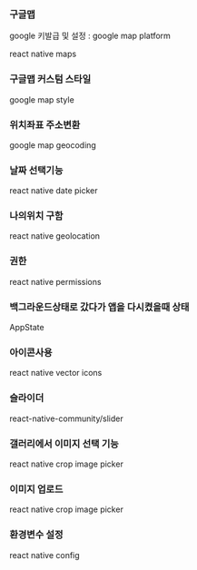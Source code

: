 ### 구글맵

google 키발급 및  설정 : google map platform

react native maps

### 구글맵 커스텀 스타일

google map style

### 위치좌표 주소변환

google map geocoding

### 날짜 선택기능

react native date picker


### 나의위치 구함

react native geolocation


### 권한

react native permissions

### 백그라운드상태로 갔다가 앱을 다시켰을때 상태

AppState


### 아이콘사용

react native vector icons


### 슬라이더

react-native-community/slider


### 갤러리에서 이미지 선택 기능

react native crop image picker

### 이미지 업로드

react native crop image picker


### 환경변수 설정

react native config

